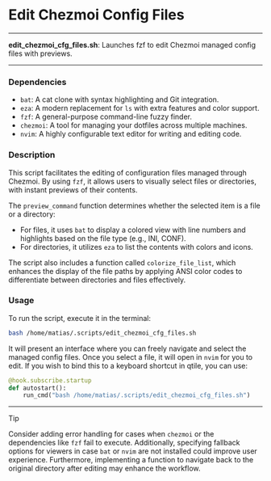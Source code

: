 # Edit Chezmoi Config Files

---

**edit_chezmoi_cfg_files.sh**: Launches fzf to edit Chezmoi managed config files with previews.

---

### Dependencies

- `bat`: A cat clone with syntax highlighting and Git integration.
- `eza`: A modern replacement for `ls` with extra features and color support.
- `fzf`: A general-purpose command-line fuzzy finder.
- `chezmoi`: A tool for managing your dotfiles across multiple machines.
- `nvim`: A highly configurable text editor for writing and editing code.

### Description

This script facilitates the editing of configuration files managed through Chezmoi. By using `fzf`, it allows users to visually select files or directories, with instant previews of their contents. 

The `preview_command` function determines whether the selected item is a file or a directory:

- For files, it uses `bat` to display a colored view with line numbers and highlights based on the file type (e.g., INI, CONF).
- For directories, it utilizes `eza` to list the contents with colors and icons.

The script also includes a function called `colorize_file_list`, which enhances the display of the file paths by applying ANSI color codes to differentiate between directories and files effectively.

### Usage

To run the script, execute it in the terminal:

```bash
bash /home/matias/.scripts/edit_chezmoi_cfg_files.sh
```

It will present an interface where you can freely navigate and select the managed config files. Once you select a file, it will open in `nvim` for you to edit. If you wish to bind this to a keyboard shortcut in qtile, you can use:

```python
@hook.subscribe.startup
def autostart():
    run_cmd("bash /home/matias/.scripts/edit_chezmoi_cfg_files.sh")
```

---

> [!TIP]  
> Consider adding error handling for cases when `chezmoi` or the dependencies like `fzf` fail to execute. Additionally, specifying fallback options for viewers in case `bat` or `nvim` are not installed could improve user experience. Furthermore, implementing a function to navigate back to the original directory after editing may enhance the workflow.